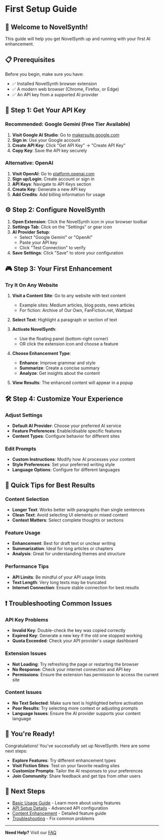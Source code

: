 # First Setup Guide

## 🎯 Welcome to NovelSynth!

This guide will help you get NovelSynth up and running with your first AI enhancement.

## 📋 Prerequisites

Before you begin, make sure you have:
- ✅ Installed NovelSynth browser extension
- ✅ A modern web browser (Chrome, Firefox, or Edge)
- ✅ An API key from a supported AI provider

## 🔑 Step 1: Get Your API Key

### Recommended: Google Gemini (Free Tier Available)

1. **Visit Google AI Studio**: Go to [makersuite.google.com](https://makersuite.google.com/)
2. **Sign in**: Use your Google account
3. **Create API Key**: Click "Get API Key" → "Create API Key"
4. **Copy Key**: Save the API key securely

### Alternative: OpenAI
1. **Visit OpenAI**: Go to [platform.openai.com](https://platform.openai.com/)
2. **Sign up/Login**: Create account or sign in
3. **API Keys**: Navigate to API Keys section
4. **Create Key**: Generate a new API key
5. **Add Credits**: Add billing information for usage

## ⚙️ Step 2: Configure NovelSynth

1. **Open Extension**: Click the NovelSynth icon in your browser toolbar
2. **Settings Tab**: Click on the "Settings" or gear icon
3. **AI Provider Setup**:
   - Select "Google Gemini" or "OpenAI"
   - Paste your API key
   - Click "Test Connection" to verify
4. **Save Settings**: Click "Save" to store your configuration

## 🎮 Step 3: Your First Enhancement

### Try It On Any Website

1. **Visit a Content Site**: Go to any website with text content
   - Example sites: Medium articles, blog posts, news articles
   - For fiction: Archive of Our Own, FanFiction.net, Wattpad

2. **Select Text**: Highlight a paragraph or section of text

3. **Activate NovelSynth**:
   - Use the floating panel (bottom-right corner)
   - OR click the extension icon and choose a feature

4. **Choose Enhancement Type**:
   - **Enhance**: Improve grammar and style
   - **Summarize**: Create a concise summary
   - **Analyze**: Get insights about the content

5. **View Results**: The enhanced content will appear in a popup

## 🛠️ Step 4: Customize Your Experience

### Adjust Settings
- **Default AI Provider**: Choose your preferred AI service
- **Feature Preferences**: Enable/disable specific features
- **Content Types**: Configure behavior for different sites

### Edit Prompts
- **Custom Instructions**: Modify how AI processes your content
- **Style Preferences**: Set your preferred writing style
- **Language Options**: Configure for different languages

## 🎯 Quick Tips for Best Results

### Content Selection
- **Longer Text**: Works better with paragraphs than single sentences
- **Clean Text**: Avoid selecting UI elements or mixed content
- **Context Matters**: Select complete thoughts or sections

### Feature Usage
- **Enhancement**: Best for draft text or unclear writing
- **Summarization**: Ideal for long articles or chapters
- **Analysis**: Great for understanding themes and structure

### Performance Tips
- **API Limits**: Be mindful of your API usage limits
- **Text Length**: Very long texts may be truncated
- **Internet Connection**: Ensure stable connection for best results

## ❗ Troubleshooting Common Issues

### API Key Problems
- **Invalid Key**: Double-check the key was copied correctly
- **Expired Key**: Generate a new key if the old one stopped working
- **Quota Exceeded**: Check your API provider's usage dashboard

### Extension Issues
- **Not Loading**: Try refreshing the page or restarting the browser
- **No Response**: Check your internet connection and API key
- **Permissions**: Ensure the extension has permission to access the current site

### Content Issues
- **No Text Selected**: Make sure text is highlighted before activation
- **Poor Results**: Try selecting more context or adjusting prompts
- **Language Issues**: Ensure the AI provider supports your content language

## 🎉 You're Ready!

Congratulations! You've successfully set up NovelSynth. Here are some next steps:

- **Explore Features**: Try different enhancement types
- **Visit Fiction Sites**: Test on your favorite reading sites
- **Customize Prompts**: Tailor the AI responses to your preferences
- **Join Community**: Share feedback and get tips from other users

## 🔗 Next Steps

- [Basic Usage Guide](Basic-Usage) - Learn more about using features
- [API Setup Details](API-Setup) - Advanced API configuration
- [Content Enhancement](Content-Enhancement) - Detailed feature guide
- [Troubleshooting](Troubleshooting) - Fix common problems

---

**Need Help?** Visit our [FAQ](FAQ)
